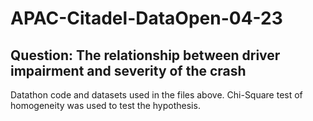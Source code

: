 # APAC-Citadel-DataOpen-04-23
## Question: The relationship between driver impairment and severity of the crash
Datathon code and datasets used in the files above. Chi-Square test of homogeneity was used to test the hypothesis.

